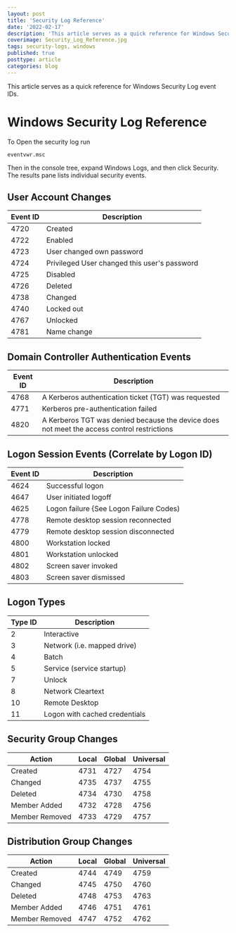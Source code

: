 ```yaml
---
layout: post
title: 'Security Log Reference'
date: '2022-02-17'
description: 'This article serves as a quick reference for Windows Security Log event IDs.'
coverimage: Security_Log_Reference.jpg
tags: security-logs, windows
published: true
posttype: article
categories: blog
---
```

This article serves as a quick reference for Windows Security Log event IDs.

# Windows Security Log Reference

To Open the security log run
```
eventvwr.msc
```

Then in the console tree, expand Windows Logs, and then click Security. The results pane lists individual security events.

## User Account Changes

| Event ID | Description                                  |
|----------|----------------------------------------------|
| 4720     | Created                                      |
| 4722     | Enabled                                      |
| 4723     | User changed own password                    |
| 4724     | Privileged User changed this user's password |
| 4725     | Disabled                                     |
| 4726     | Deleted                                      |
| 4738     | Changed                                      |
| 4740     | Locked out                                   |
| 4767     | Unlocked                                     |
| 4781     | Name change                                  |

## Domain Controller Authentication Events


| Event ID | Description                                                                                |
|----------|--------------------------------------------------------------------------------------------|
| 4768     | A Kerberos authentication ticket (TGT) was requested                                       |
| 4771     | Kerberos pre-authentication failed                                                         |
| 4820     | A Kerberos TGT was denied because the device does not meet the access control restrictions |


## Logon Session Events (Correlate by Logon ID)

| Event ID | Description                             |
|----------|-----------------------------------------|
| 4624     | Successful logon                        |
| 4647     | User initiated logoff                   |
| 4625     | Logon failure {See Logon Failure Codes) |
| 4778     | Remote desktop session reconnected      |
| 4779     | Remote desktop session disconnected     |
| 4800     | Workstation locked                      |
| 4801     | Workstation unlocked                    |
| 4802     | Screen saver invoked                    |
| 4803     | Screen saver dismissed                  |

## Logon Types

| Type ID | Description                   |
|---------|-------------------------------|
| 2       | Interactive                   |
| 3       | Network (i.e. mapped drive)   |
| 4       | Batch                         |
| 5       | Service (service startup)     |
| 7       | Unlock                        |
| 8       | Network Cleartext             |
| 10      | Remote Desktop                |
| 11      | Logon with cached credentials |


## Security Group Changes


| Action         | Local | Global | Universal |
|----------------|-------|--------|-----------|
| Created        | 4731  | 4727   | 4754      |
| Changed        | 4735  | 4737   | 4755      |
| Deleted        | 4734  | 4730   | 4758      |
| Member Added   | 4732  | 4728   | 4756      |
| Member Removed | 4733  | 4729   | 4757      |


## Distribution Group Changes

| Action         | Local | Global | Universal |
|----------------|-------|--------|-----------|
| Created        | 4744  | 4749   | 4759      |
| Changed        | 4745  | 4750   | 4760      |
| Deleted        | 4748  | 4753   | 4763      |
| Member Added   | 4746  | 4751   | 4761      |
| Member Removed | 4747  | 4752   | 4762      |
